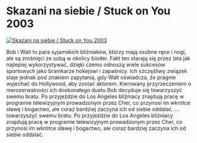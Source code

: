 Skazani na siebie / Stuck on You 2003 
=============
[![Skazani na siebie / Stuck on You 2003 ](http://vidos.pl/images/player.gif)](http://vidos.pl/skazani-na-siebie-stuck-on-you-2003)

 Bob i Walt to para syjamskich bliźniaków, którzy mają osobne ręce i nogi, ale są zrośnięci ze sobą w okolicy bioder. Fakt ten starają się przez lata jak najlepiej wykorzystywać, dzięki czemu odnoszą wiele sukcesów sportowych jako bramkarze hokejowi i zapaśnicy. Ich szczęśliwy związek staje jednak pod znakiem zapytania, gdy Walt oświadcza, że pragnie wyjechać do Hollywood, aby zostać aktorem. Kierowany przyrzeczeniem o nierozerwalności ich doskonałego duetu Bob decyduje się towarzyszyć swemu bratu. Po przyjeździe do Los Angeles bliźniacy znajdują pracę w programie telewizyjnym prowadzonym przez Cher, co przynosi im wkrótce sławę i bogactwo, ale coraz bardziej zaczyna ich od siebie oddalać.   ... towarzyszyć swemu bratu. Po przyjeździe do Los Angeles bliźniacy znajdują pracę w programie telewizyjnym prowadzonym przez Cher, co przynosi im wkrótce sławę i bogactwo, ale coraz bardziej zaczyna ich od siebie oddalać.
